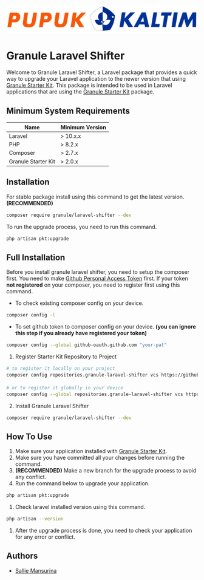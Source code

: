 <p align="center"><img src="/art/logo-long.png" alt="Logo Pupuk Kaltim"></p>

# Granule Laravel Shifter

Welcome to Granule Laravel Shifter, a Laravel package that provides a quick way to upgrade your Laravel application to the newer version that using [Granule Starter Kit](https://github.com/pupukkaltim/granule-starter-kit). This package is intended to be used in Laravel applications that are using the [Granule Starter Kit](https://github.com/pupukkaltim/granule-starter-kit) package.

## Minimum System Requirements

| Name     	| Minimum Version 	|
|----------	|-----------------	|
| Laravel  	| > 10.x.x        	|
| PHP      	| > 8.2.x         	|
| Composer 	| > 2.7.x         	|
| Granule Starter Kit 	| > 2.0.x         	|

## Installation

For stable package install using this command to get the latest version. **(RECOMMENDED)**
```bash
composer require granule/laravel-shifter --dev
```

To run the upgrade process, you need to run this command.
```bash
php artisan pkt:upgrade
```

## Full Installation

Before you install granule laravel shifter, you need to setup the composer first. You need to make [Github Personal Access Token](https://github.com/settings/tokens/new?scopes=repo&description=granule-starter-kit) first. If your token **not registered** on your composer, you need to register first using this command.
- To check existing composer config on your device.
```bash
composer config -l
```
- To set github token to composer config on your device. **(you can ignore this step if you already have registered your token)**
```bash
composer config --global github-oauth.github.com "your-pat"
```

1. Register Starter Kit Repository to Project
```bash
# to register it locally on your project
composer config repositories.granule-laravel-shifter vcs https://github.com/pupukkaltim/granule-laravel-shifter.git

# or to register it globally in your device 
composer config --global repositories.granule-laravel-shifter vcs https://github.com/pupukkaltim/granule-laravel-shifter.git
```

2. Install Granule Laravel Shifter
```bash
composer require granule/laravel-shifter --dev
```

## How To Use

1. Make sure your application installed with [Granule Starter Kit](https://github.com/pupukkaltim/granule-starter-kit).
2. Make sure you have committed all your changes before running the command.
3. **(RECOMMENDED)** Make a new branch for the upgrade process to avoid any conflict.
4. Run the command below to upgrade your application.
```bash
php artisan pkt:upgrade
```
1. Check laravel installed version using this command.
```bash
php artisan --version
```
1. After the upgrade process is done, you need to check your application for any error or conflict.


## Authors

- [Sallie Mansurina](https://github.com/sallieeky)

